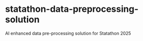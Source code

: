 # statathon-data-preprocessing-solution
AI enhanced data pre-processing solution for Statathon 2025
